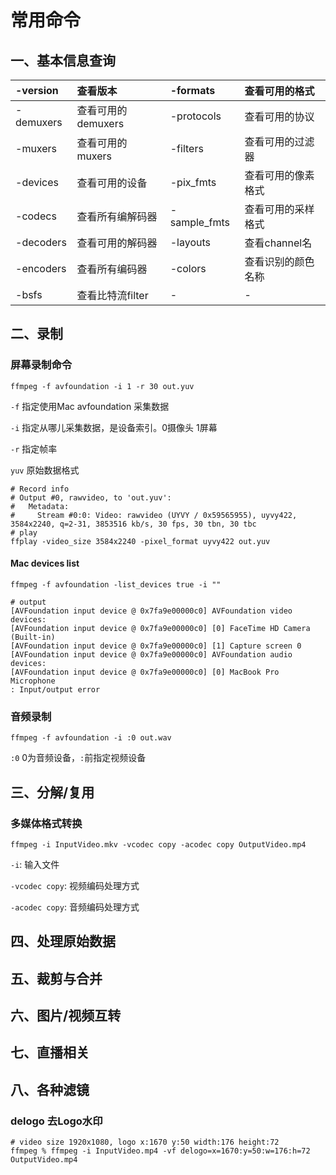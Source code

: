 # 常用命令

## 一、基本信息查询

|-version|查看版本|-formats|查看可用的格式|
|:--|:--|:--|:--|
|-demuxers|查看可用的demuxers|-protocols|查看可用的协议|
|-muxers|查看可用的muxers|-filters|查看可用的过滤器|
|-devices|查看可用的设备|-pix_fmts|查看可用的像素格式|
|-codecs|查看所有编解码器|-sample_fmts|查看可用的采样格式|
|-decoders|查看可用的解码器|-layouts|查看channel名|
|-encoders|查看所有编码器|-colors|查看识别的颜色名称|
|-bsfs|查看比特流filter|-|-|

## 二、录制

### 屏幕录制命令

```shell script
ffmpeg -f avfoundation -i 1 -r 30 out.yuv
```

`-f` 指定使用Mac avfoundation 采集数据

`-i` 指定从哪儿采集数据，是设备索引。0摄像头 1屏幕

`-r` 指定帧率

`yuv` 原始数据格式

```shell script
# Record info
# Output #0, rawvideo, to 'out.yuv':
#   Metadata:
#     Stream #0:0: Video: rawvideo (UYVY / 0x59565955), uyvy422, 3584x2240, q=2-31, 3853516 kb/s, 30 fps, 30 tbn, 30 tbc
# play
ffplay -video_size 3584x2240 -pixel_format uyvy422 out.yuv
```

#### Mac devices list

```shell script
ffmpeg -f avfoundation -list_devices true -i ""
```

```shell script
# output
[AVFoundation input device @ 0x7fa9e00000c0] AVFoundation video devices:
[AVFoundation input device @ 0x7fa9e00000c0] [0] FaceTime HD Camera (Built-in)
[AVFoundation input device @ 0x7fa9e00000c0] [1] Capture screen 0
[AVFoundation input device @ 0x7fa9e00000c0] AVFoundation audio devices:
[AVFoundation input device @ 0x7fa9e00000c0] [0] MacBook Pro Microphone
: Input/output error
```

### 音频录制

```shell script
ffmpeg -f avfoundation -i :0 out.wav
```

`:0` 0为音频设备，`:`前指定视频设备

## 三、分解/复用

### 多媒体格式转换

```shell script
ffmpeg -i InputVideo.mkv -vcodec copy -acodec copy OutputVideo.mp4
```

`-i`: 输入文件

`-vcodec copy`: 视频编码处理方式

`-acodec copy`: 音频编码处理方式

## 四、处理原始数据

## 五、裁剪与合并

## 六、图片/视频互转

## 七、直播相关

## 八、各种滤镜

### delogo 去Logo水印

```shell script
# video size 1920x1080, logo x:1670 y:50 width:176 height:72
ffmpeg % ffmpeg -i InputVideo.mp4 -vf delogo=x=1670:y=50:w=176:h=72 OutputVideo.mp4
```
